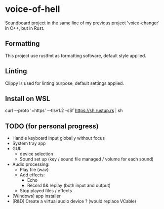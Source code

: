 # voice-of-hell
Soundboard project in the same line of my previous project 'voice-changer' in C++, but in Rust.

## Formatting

This project use rustfmt as formatting software, default style applied.

## Linting

Clippy is used for linting purpose, default settings applied.

## Install on WSL

curl --proto '=https' --tlsv1.2 -sSf https://sh.rustup.rs | sh

## TODO (for personal progress)

- Handle keyboard input globally without focus
- System tray app
- GUI:
  - device selection
  - Sound set up (key / sound file managed / volume for each sound)
- Audio processing:
  - Play file (wav)
  - Add effects:
    - Echo
    - Record && replay (both input and output)
  - Stop played files / effects
- [Windows] app installer
- [R&D] Create a virtual audio device ? (would replace VCable)